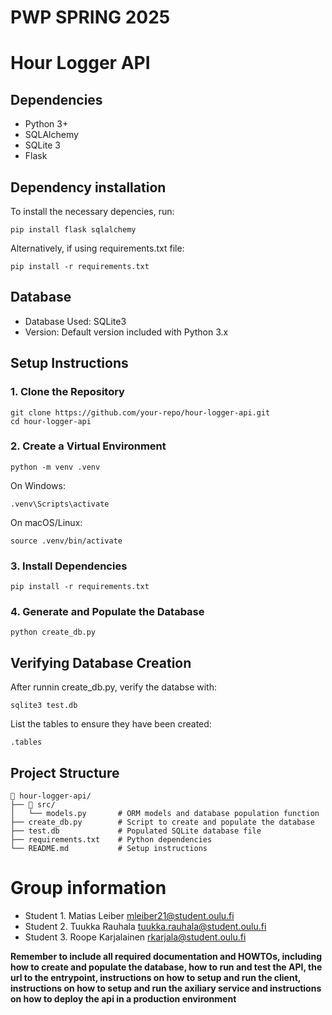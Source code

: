 # PWP SPRING 2025

# Hour Logger API

## Dependencies

- Python 3+
- SQLAlchemy
- SQLite 3
- Flask

## Dependency installation

To install the necessary depencies, run:

```pip install flask sqlalchemy```

Alternatively, if using requirements.txt file:

```pip install -r requirements.txt```

## Database

- Database Used: SQLite3
- Version: Default version included with Python 3.x

## Setup Instructions

### **1. Clone the Repository**
```
git clone https://github.com/your-repo/hour-logger-api.git
cd hour-logger-api
```
### **2. Create a Virtual Environment**
```
python -m venv .venv
```
On Windows:
```
.venv\Scripts\activate
```
On macOS/Linux:
```
source .venv/bin/activate
```
### **3. Install Dependencies**
```
pip install -r requirements.txt
```
### **4. Generate and Populate the Database**
```
python create_db.py
```
## Verifying Database Creation
After runnin create_db.py, verify the databse with:
```
sqlite3 test.db
```
List the tables to ensure they have been created:
```
.tables
```
## Project Structure
```
📁 hour-logger-api/
├── 📁 src/
│   └── models.py       # ORM models and database population function
├── create_db.py        # Script to create and populate the database
├── test.db             # Populated SQLite database file
├── requirements.txt    # Python dependencies
└── README.md           # Setup instructions
```
# Group information

- Student 1. Matias Leiber mleiber21@student.oulu.fi
- Student 2. Tuukka Rauhala tuukka.rauhala@student.oulu.fi
- Student 3. Roope Karjalainen rkarjala@student.oulu.fi

**Remember to include all required documentation and HOWTOs, including how to create and populate the database, how to run and test the API, the url to the entrypoint, instructions on how to setup and run the client, instructions on how to setup and run the axiliary service and instructions on how to deploy the api in a production environment**
